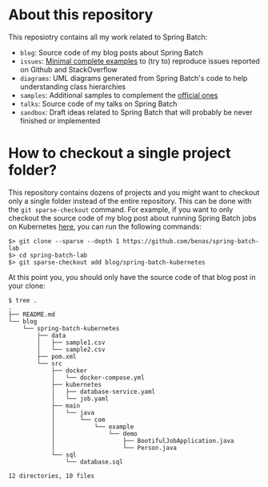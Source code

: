 # About this repository

This reposiotry contains all my work related to Spring Batch:

* `blog`: Source code of my blog posts about Spring Batch
* `issues`: [Minimal complete examples](https://stackoverflow.com/help/minimal-reproducible-example) to (try to) reproduce issues reported on Github and StackOverflow
* `diagrams`: UML diagrams generated from Spring Batch's code to help understanding class hierarchies
* `samples`: Additional samples to complement the [official ones](https://github.com/spring-projects/spring-batch/tree/master/spring-batch-samples)
* `talks`: Source code of my talks on Spring Batch
* `sandbox`: Draft ideas related to Spring Batch that will probably be never finished or implemented

# How to checkout a single project folder?

This repository contains dozens of projects and you might want to checkout only a single folder instead of the entire repository. This can be done with the `git sparse-checkout` command. For example, if you want to only checkout the source code of my blog post about running Spring Batch jobs on Kubernetes [here](https://github.com/benas/spring-batch-lab/tree/master/blog/spring-batch-kubernetes), you can run the following commands:

```
$> git clone --sparse --depth 1 https://github.com/benas/spring-batch-lab
$> cd spring-batch-lab
$> git sparse-checkout add blog/spring-batch-kubernetes
```

At this point you, you should only have the source code of that blog post in your clone:

```
$ tree .
.
├── README.md
└── blog
    └── spring-batch-kubernetes
        ├── data
        │   ├── sample1.csv
        │   └── sample2.csv
        ├── pom.xml
        └── src
            ├── docker
            │   └── docker-compose.yml
            ├── kubernetes
            │   ├── database-service.yaml
            │   └── job.yaml
            ├── main
            │   └── java
            │       └── com
            │           └── example
            │               └── demo
            │                   ├── BootifulJobApplication.java
            │                   └── Person.java
            └── sql
                └── database.sql

12 directories, 10 files
```
